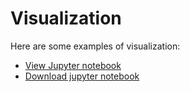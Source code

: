 # Visualization
Here are some examples of visualization:
- [View Jupyter notebook](MatplotlibGraphExamples.html)
- [Download jupyter notebook](MatplotlibGraphExamples.ipynb)
